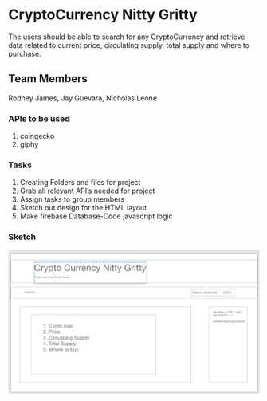 # CryptoCurrency Nitty Gritty
The users should be able to search for any CryptoCurrency and retrieve data related to current price, circulating supply, total supply and where to purchase.

## Team Members
Rodney James, Jay Guevara, Nicholas Leone

### APIs to be used
1. coingecko
2. giphy

### Tasks
1. Creating Folders and files for project
2. Grab all relevant API’s needed for project
3. Assign tasks to group members
4. Sketch out design for the HTML layout
5. Make firebase Database-Code javascript logic

### Sketch
![Project Sketch](assets/images/projectSketch.png)

